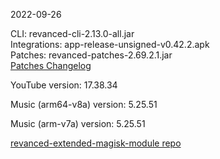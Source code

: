 2022-09-26
  
CLI: revanced-cli-2.13.0-all.jar  
Integrations: app-release-unsigned-v0.42.2.apk  
Patches: revanced-patches-2.69.2.1.jar  
[Patches Changelog](https://github.com/inotia00/revanced-patches/releases/tag/v2.69.2.1)  

YouTube version: 17.38.34  

Music (arm64-v8a) version: 5.25.51  

Music (arm-v7a) version: 5.25.51  

[revanced-extended-magisk-module repo](https://github.com/MatadorProBr/revanced-extended-magisk-module)
